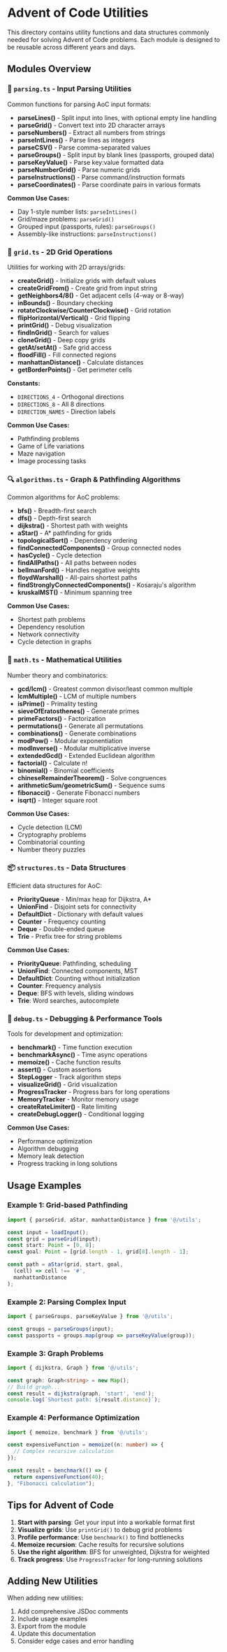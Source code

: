 # Advent of Code Utilities

This directory contains utility functions and data structures commonly needed for solving Advent of Code problems. Each module is designed to be reusable across different years and days.

## Modules Overview

### 📄 `parsing.ts` - Input Parsing Utilities
Common functions for parsing AoC input formats:
- **parseLines()** - Split input into lines, with optional empty line handling
- **parseGrid()** - Convert text into 2D character arrays
- **parseNumbers()** - Extract all numbers from strings
- **parseIntLines()** - Parse lines as integers
- **parseCSV()** - Parse comma-separated values
- **parseGroups()** - Split input by blank lines (passports, grouped data)
- **parseKeyValue()** - Parse key:value formatted data
- **parseNumberGrid()** - Parse numeric grids
- **parseInstructions()** - Parse command/instruction formats
- **parseCoordinates()** - Parse coordinate pairs in various formats

**Common Use Cases:**
- Day 1-style number lists: `parseIntLines()`
- Grid/maze problems: `parseGrid()`
- Grouped input (passports, rules): `parseGroups()`
- Assembly-like instructions: `parseInstructions()`

### 🎯 `grid.ts` - 2D Grid Operations
Utilities for working with 2D arrays/grids:
- **createGrid()** - Initialize grids with default values
- **createGridFrom()** - Create grid from input string
- **getNeighbors4/8()** - Get adjacent cells (4-way or 8-way)
- **inBounds()** - Boundary checking
- **rotateClockwise/CounterClockwise()** - Grid rotation
- **flipHorizontal/Vertical()** - Grid flipping
- **printGrid()** - Debug visualization
- **findInGrid()** - Search for values
- **cloneGrid()** - Deep copy grids
- **getAt/setAt()** - Safe grid access
- **floodFill()** - Fill connected regions
- **manhattanDistance()** - Calculate distances
- **getBorderPoints()** - Get perimeter cells

**Constants:**
- `DIRECTIONS_4` - Orthogonal directions
- `DIRECTIONS_8` - All 8 directions
- `DIRECTION_NAMES` - Direction labels

**Common Use Cases:**
- Pathfinding problems
- Game of Life variations
- Maze navigation
- Image processing tasks

### 🔍 `algorithms.ts` - Graph & Pathfinding Algorithms
Common algorithms for AoC problems:
- **bfs()** - Breadth-first search
- **dfs()** - Depth-first search
- **dijkstra()** - Shortest path with weights
- **aStar()** - A* pathfinding for grids
- **topologicalSort()** - Dependency ordering
- **findConnectedComponents()** - Group connected nodes
- **hasCycle()** - Cycle detection
- **findAllPaths()** - All paths between nodes
- **bellmanFord()** - Handles negative weights
- **floydWarshall()** - All-pairs shortest paths
- **findStronglyConnectedComponents()** - Kosaraju's algorithm
- **kruskalMST()** - Minimum spanning tree

**Common Use Cases:**
- Shortest path problems
- Dependency resolution
- Network connectivity
- Cycle detection in graphs

### 🔢 `math.ts` - Mathematical Utilities
Number theory and combinatorics:
- **gcd/lcm()** - Greatest common divisor/least common multiple
- **lcmMultiple()** - LCM of multiple numbers
- **isPrime()** - Primality testing
- **sieveOfEratosthenes()** - Generate primes
- **primeFactors()** - Factorization
- **permutations()** - Generate all permutations
- **combinations()** - Generate combinations
- **modPow()** - Modular exponentiation
- **modInverse()** - Modular multiplicative inverse
- **extendedGcd()** - Extended Euclidean algorithm
- **factorial()** - Calculate n!
- **binomial()** - Binomial coefficients
- **chineseRemainderTheorem()** - Solve congruences
- **arithmeticSum/geometricSum()** - Sequence sums
- **fibonacci()** - Generate Fibonacci numbers
- **isqrt()** - Integer square root

**Common Use Cases:**
- Cycle detection (LCM)
- Cryptography problems
- Combinatorial counting
- Number theory puzzles

### 📦 `structures.ts` - Data Structures
Efficient data structures for AoC:
- **PriorityQueue** - Min/max heap for Dijkstra, A*
- **UnionFind** - Disjoint sets for connectivity
- **DefaultDict** - Dictionary with default values
- **Counter** - Frequency counting
- **Deque** - Double-ended queue
- **Trie** - Prefix tree for string problems

**Common Use Cases:**
- **PriorityQueue**: Pathfinding, scheduling
- **UnionFind**: Connected components, MST
- **DefaultDict**: Counting without initialization
- **Counter**: Frequency analysis
- **Deque**: BFS with levels, sliding windows
- **Trie**: Word searches, autocomplete

### 🐛 `debug.ts` - Debugging & Performance Tools
Tools for development and optimization:
- **benchmark()** - Time function execution
- **benchmarkAsync()** - Time async operations
- **memoize()** - Cache function results
- **assert()** - Custom assertions
- **StepLogger** - Track algorithm steps
- **visualizeGrid()** - Grid visualization
- **ProgressTracker** - Progress bars for long operations
- **MemoryTracker** - Monitor memory usage
- **createRateLimiter()** - Rate limiting
- **createDebugLogger()** - Conditional logging

**Common Use Cases:**
- Performance optimization
- Algorithm debugging
- Memory leak detection
- Progress tracking in long solutions

## Usage Examples

### Example 1: Grid-based Pathfinding
```typescript
import { parseGrid, aStar, manhattanDistance } from '@/utils';

const input = loadInput();
const grid = parseGrid(input);
const start: Point = [0, 0];
const goal: Point = [grid.length - 1, grid[0].length - 1];

const path = aStar(grid, start, goal, 
  (cell) => cell !== '#',
  manhattanDistance
);
```

### Example 2: Parsing Complex Input
```typescript
import { parseGroups, parseKeyValue } from '@/utils';

const groups = parseGroups(input);
const passports = groups.map(group => parseKeyValue(group));
```

### Example 3: Graph Problems
```typescript
import { dijkstra, Graph } from '@/utils';

const graph: Graph<string> = new Map();
// Build graph...
const result = dijkstra(graph, 'start', 'end');
console.log(`Shortest path: ${result.distance}`);
```

### Example 4: Performance Optimization
```typescript
import { memoize, benchmark } from '@/utils';

const expensiveFunction = memoize((n: number) => {
  // Complex recursive calculation
});

const result = benchmark(() => {
  return expensiveFunction(40);
}, "Fibonacci calculation");
```

## Tips for Advent of Code

1. **Start with parsing**: Get your input into a workable format first
2. **Visualize grids**: Use `printGrid()` to debug grid problems
3. **Profile performance**: Use `benchmark()` to find bottlenecks
4. **Memoize recursion**: Cache results for recursive solutions
5. **Use the right algorithm**: BFS for unweighted, Dijkstra for weighted
6. **Track progress**: Use `ProgressTracker` for long-running solutions

## Adding New Utilities

When adding new utilities:
1. Add comprehensive JSDoc comments
2. Include usage examples
3. Export from the module
4. Update this documentation
5. Consider edge cases and error handling